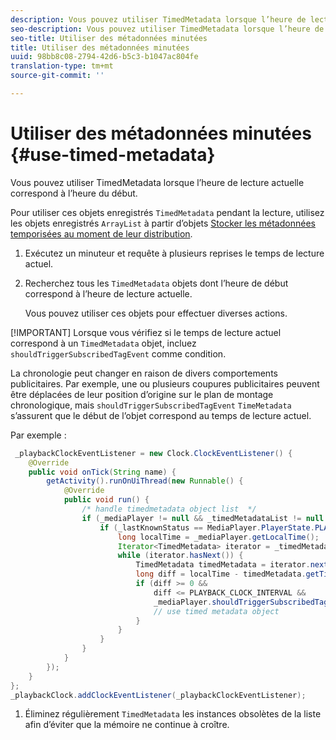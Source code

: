 ```yaml
---
description: Vous pouvez utiliser TimedMetadata lorsque l’heure de lecture actuelle correspond à l’heure du début.
seo-description: Vous pouvez utiliser TimedMetadata lorsque l’heure de lecture actuelle correspond à l’heure du début.
seo-title: Utiliser des métadonnées minutées
title: Utiliser des métadonnées minutées
uuid: 98bb8c08-2794-42d6-b5c3-b1047ac804fe
translation-type: tm+mt
source-git-commit: ''

---
```



# Utiliser des métadonnées minutées {#use-timed-metadata}

Vous pouvez utiliser TimedMetadata lorsque l’heure de lecture actuelle correspond à l’heure du début.

Pour utiliser ces objets enregistrés `TimedMetadata` pendant la lecture, utilisez les objets enregistrés `ArrayList` à partir d’objets [Stocker les métadonnées temporisées au moment de leur distribution](../../ad-insertion/custom-tags-configure/android-1.4-timed-metadata-store.md).

1. Exécutez un minuteur et requête à plusieurs reprises le temps de lecture actuel.
1. Recherchez tous les `TimedMetadata` objets dont l’heure de début correspond à l’heure de lecture actuelle.

   Vous pouvez utiliser ces objets pour effectuer diverses actions.

[!IMPORTANT]
Lorsque vous vérifiez si le temps de lecture actuel correspond à un `TimedMetadata` objet, incluez `shouldTriggerSubscribedTagEvent` comme condition.

La chronologie peut changer en raison de divers comportements publicitaires. Par exemple, une ou plusieurs coupures publicitaires peuvent être déplacées de leur position d’origine sur le plan de montage chronologique, mais `shouldTriggerSubscribedTagEvent` `TimeMetadata` s’assurent que le début de l’objet correspond au temps de lecture actuel.

Par exemple :

```java
 _playbackClockEventListener = new Clock.ClockEventListener() {
    @Override
    public void onTick(String name) {
        getActivity().runOnUiThread(new Runnable() {
            @Override
            public void run() {
                /* handle timedmetadata object list  */ 
                if (_mediaPlayer != null && _timedMetadataList != null && _timedMetadataList.size() > 0) {
                    if (_lastKnownStatus == MediaPlayer.PlayerState.PLAYING) {
                        long localTime = _mediaPlayer.getLocalTime();
                        Iterator<TimedMetadata> iterator = _timedMetadataList.iterator(); 
                        while (iterator.hasNext()) {
                            TimedMetadata timedMetadata = iterator.next();
                            long diff = localTime - timedMetadata.getTime();
                            if (diff >= 0 &&
                                diff <= PLAYBACK_CLOCK_INTERVAL &&
                                _mediaPlayer.shouldTriggerSubscribedTagEvent()) {
                                // use timed metadata object
                            }
                        }
                    }
                }
            }
        });
    }
};
_playbackClock.addClockEventListener(_playbackClockEventListener);
```

1. Éliminez régulièrement `TimedMetadata` les instances obsolètes de la liste afin d’éviter que la mémoire ne continue à croître.
